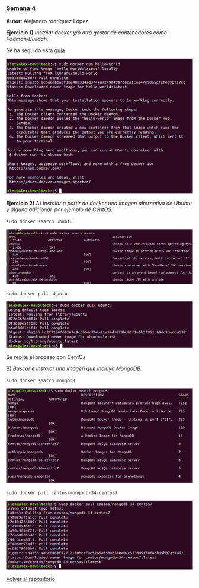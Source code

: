 
### [Semana 4](http://jj.github.io/IV/documentos/temas/Contenedores)

**Autor:** Alejandro rodríguez López


**Ejercicio 1)**
*Instalar docker y/o otro gestor de contenedores como Podman/Buildah.*

Se ha seguido esta [guía](https://www.hostinger.es/tutoriales/como-instalar-y-usar-docker-en-ubuntu/)

![instalado](1.png) 

**Ejercicio 2)**
A) *Instalar a partir de docker una imagen alternativa de Ubuntu y alguna adicional, por ejemplo de CentOS.*

`sudo docker search ubuntu`

![instalado](2.png) 


`sudo docker pull ubuntu`

![instalado](3.png) 

Se repite el proceso con CentOs

B) *Buscar e instalar una imagen que incluya MongoDB.*

`sudo docker search mongoDB`

![instalado](4.png) 

`sudo docker pull centos/mongodb-34-centos7`

![instalado](5.png) 

[Volver al repositorio](https://github.com/alexrodriguezlop/EjerciciosIV2021)
